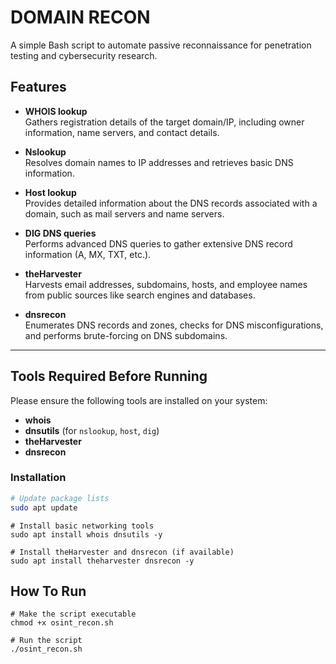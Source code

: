 # DOMAIN RECON

A simple Bash script to automate passive reconnaissance for penetration testing and cybersecurity research.

## Features

- **WHOIS lookup**  
  Gathers registration details of the target domain/IP, including owner information, name servers, and contact details.

- **Nslookup**  
  Resolves domain names to IP addresses and retrieves basic DNS information.

- **Host lookup**  
  Provides detailed information about the DNS records associated with a domain, such as mail servers and name servers.

- **DIG DNS queries**  
  Performs advanced DNS queries to gather extensive DNS record information (A, MX, TXT, etc.).

- **theHarvester**  
  Harvests email addresses, subdomains, hosts, and employee names from public sources like search engines and databases.

- **dnsrecon**  
  Enumerates DNS records and zones, checks for DNS misconfigurations, and performs brute-forcing on DNS subdomains.

---

## Tools Required Before Running

Please ensure the following tools are installed on your system:

- **whois**
- **dnsutils** (for `nslookup`, `host`, `dig`)
- **theHarvester**
- **dnsrecon**

### Installation

```bash
# Update package lists
sudo apt update
```
```
# Install basic networking tools
sudo apt install whois dnsutils -y
```
```
# Install theHarvester and dnsrecon (if available)
sudo apt install theharvester dnsrecon -y
```

## How To Run
```
# Make the script executable
chmod +x osint_recon.sh
```
```
# Run the script
./osint_recon.sh
```
